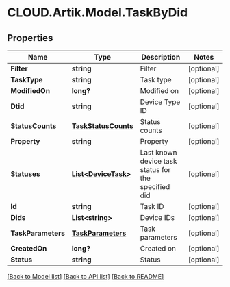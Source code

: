 # CLOUD.Artik.Model.TaskByDid
## Properties

Name | Type | Description | Notes
------------ | ------------- | ------------- | -------------
**Filter** | **string** | Filter | [optional] 
**TaskType** | **string** | Task type | [optional] 
**ModifiedOn** | **long?** | Modified on | [optional] 
**Dtid** | **string** | Device Type ID | [optional] 
**StatusCounts** | [**TaskStatusCounts**](TaskStatusCounts.md) | Status counts | [optional] 
**Property** | **string** | Property | [optional] 
**Statuses** | [**List&lt;DeviceTask&gt;**](DeviceTask.md) | Last known device task status for the specified did | [optional] 
**Id** | **string** | Task ID | [optional] 
**Dids** | **List&lt;string&gt;** | Device IDs | [optional] 
**TaskParameters** | [**TaskParameters**](TaskParameters.md) | Task parameters | [optional] 
**CreatedOn** | **long?** | Created on | [optional] 
**Status** | **string** | Status | [optional] 

[[Back to Model list]](../README.md#documentation-for-models) [[Back to API list]](../README.md#documentation-for-api-endpoints) [[Back to README]](../README.md)

